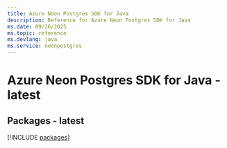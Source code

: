 ```yaml
---
title: Azure Neon Postgres SDK for Java
description: Reference for Azure Neon Postgres SDK for Java
ms.date: 09/26/2025
ms.topic: reference
ms.devlang: java
ms.service: neonpostgres
---
```

# Azure Neon Postgres SDK for Java - latest
## Packages - latest
[!INCLUDE [packages](neon-postgres-index.md)]